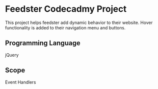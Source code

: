 # Feedster Codecadmy Project

This project helps feedster add dynamic behavior to their website. Hover functionality is added to their navigation menu and buttons.

## Programming Language

jQuery

## Scope

Event Handlers
